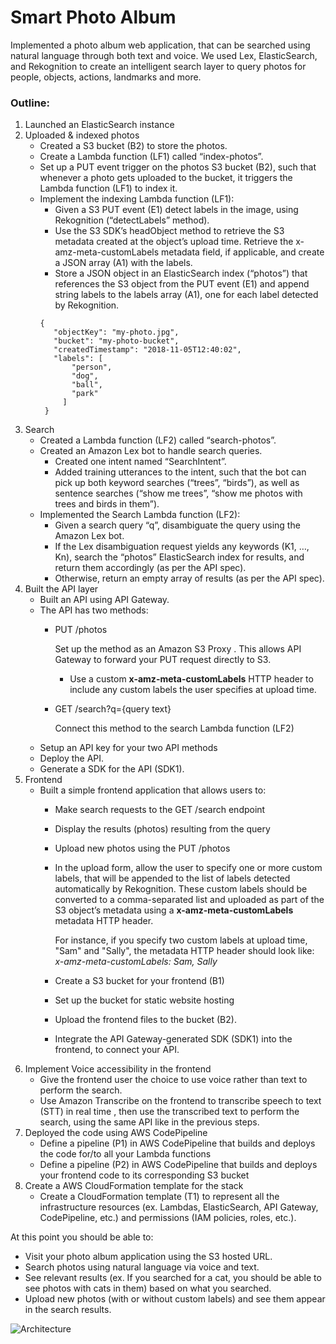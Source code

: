 # Smart Photo Album

Implemented a photo album web application, that can be searched using natural language through both text and voice.  We used Lex, ElasticSearch, and Rekognition to create an intelligent search layer to query photos for people, objects, actions, landmarks and more.

### Outline: 
1. Launched an ElasticSearch instance
2. Uploaded & indexed photos
    - Created a S3 bucket (B2) to store the photos.
    - Create a Lambda function (LF1) called “index-photos”.
    - Set up a PUT event trigger on the photos S3 bucket (B2), such that whenever a photo gets uploaded to the bucket, it triggers the Lambda function (LF1) to index it.
    - Implement the indexing Lambda function (LF1):
      - Given a S3 PUT event (E1) detect labels in the image, using Rekognition (“detectLabels” method).
      - Use the S3 SDK’s headObject method to retrieve the S3 metadata created at the object’s upload time. Retrieve the x-amz-meta-customLabels metadata field, if applicable,           and create a JSON array (A1) with the labels.
      - Store a JSON object in an ElasticSearch index (“photos”) that references the S3 object from the PUT event (E1) and append string labels to the labels array (A1), one for           each label detected by Rekognition.
       ```
       {
          "objectKey": "my-photo.jpg",
          "bucket": "my-photo-bucket",
          "createdTimestamp": "2018-11-05T12:40:02",
          "labels": [
              "person",
              "dog",
              "ball",
              "park"
            ]
        }
        ```
3. Search
    - Created a Lambda function (LF2) called “search-photos”.
    - Created an Amazon Lex bot to handle search queries.
      - Created one intent named “SearchIntent”.
      - Added training utterances to the intent, such that the bot can pick up both keyword searches (“trees”, “birds”), as well as sentence searches (“show me trees”, “show me         photos with trees and birds in them”).
    - Implemented the Search Lambda function (LF2):
      - Given a search query “q”, disambiguate the query using the Amazon Lex bot.
      - If the Lex disambiguation request yields any keywords (K1, …, Kn), search the “photos” ElasticSearch index for results, and return them accordingly (as per the API               spec).
      - Otherwise, return an empty array of results (as per the API spec).
4. Built the API layer
    - Built an API using API Gateway.
    - The API has two methods:
      - PUT /photos

        Set up the method as an Amazon S3 Proxy . This allows API Gateway to forward your PUT request directly to S3.
        - Use a custom **x-amz-meta-customLabels** HTTP header to include any custom labels the user specifies at upload time.
      - GET /search?q={query text}
      
        Connect this method to the search Lambda function (LF2)
    - Setup an API key for your two API methods
    - Deploy the API.
    - Generate a SDK for the API (SDK1).
5. Frontend
    - Built a simple frontend application that allows users to:
      - Make search requests to the GET /search endpoint
      - Display the results (photos) resulting from the query
      - Upload new photos using the PUT /photos
       - In the upload form, allow the user to specify one or more custom labels, that will be appended to the list of labels detected automatically by Rekognition. These custom          labels should be converted to a comma-separated list and uploaded as part of the S3 object’s metadata using a **x-amz-meta-customLabels** metadata HTTP header.
      
          For instance, if you specify two custom labels at upload time, "Sam" and "Sally", the metadata HTTP header should look like: *x-amz-meta-customLabels: Sam, Sally*
      - Create a S3 bucket for your frontend (B1)
      - Set up the bucket for static website hosting
      - Upload the frontend files to the bucket (B2).
      - Integrate the API Gateway-generated SDK (SDK1) into the frontend, to connect your API.
6. Implement Voice accessibility in the frontend
    - Give the frontend user the choice to use voice rather than text to perform the search.
    - Use Amazon Transcribe on the frontend to transcribe speech to text (STT) in real time , then use the transcribed text to perform the search, using the same API like in the       previous steps.
7. Deployed the code using AWS CodePipeline
    - Define a pipeline (P1) in AWS CodePipeline that builds and deploys the code for/to all your Lambda functions
    - Define a pipeline (P2) in AWS CodePipeline that builds and deploys your frontend code to its corresponding S3 bucket
8. Create a AWS CloudFormation template for the stack
    - Create a CloudFormation template (T1) to represent all the infrastructure resources (ex. Lambdas, ElasticSearch, API Gateway, CodePipeline, etc.) and permissions (IAM           policies, roles, etc.).

At this point you should be able to:
  - Visit your photo album application using the S3 hosted URL.
  - Search photos using natural language via voice and text.
  - See relevant results (ex. If you searched for a cat, you should be able to see
    photos with cats in them) based on what you searched.
  - Upload new photos (with or without custom labels) and see them appear in the
    search results.
    
 
 ![Architecture](https://user-images.githubusercontent.com/61260957/120049287-1c662300-bfdf-11eb-9ff5-595dc21772f1.PNG)

    




      



      


